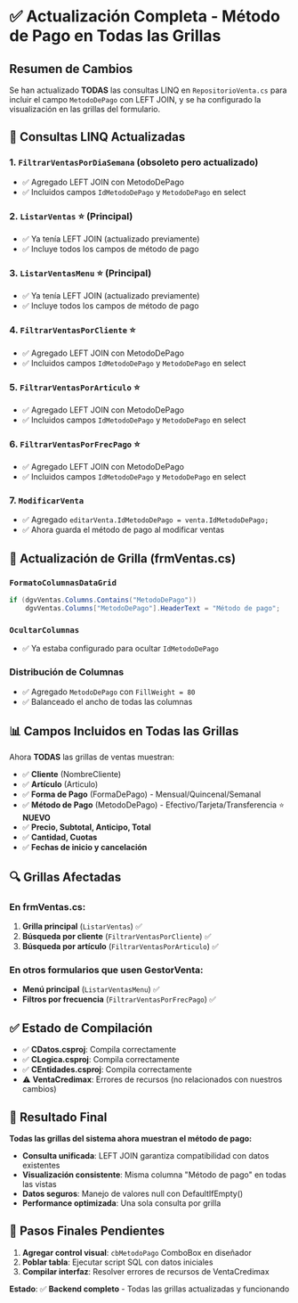 # ✅ Actualización Completa - Método de Pago en Todas las Grillas

## Resumen de Cambios
Se han actualizado **TODAS** las consultas LINQ en `RepositorioVenta.cs` para incluir el campo `MetodoDePago` con LEFT JOIN, y se ha configurado la visualización en las grillas del formulario.

## 🔄 Consultas LINQ Actualizadas

### 1. `FiltrarVentasPorDiaSemana` (obsoleto pero actualizado)
- ✅ Agregado LEFT JOIN con MetodoDePago
- ✅ Incluidos campos `IdMetodoDePago` y `MetodoDePago` en select

### 2. `ListarVentas` ⭐ (Principal)
- ✅ Ya tenía LEFT JOIN (actualizado previamente)
- ✅ Incluye todos los campos de método de pago

### 3. `ListarVentasMenu` ⭐ (Principal)
- ✅ Ya tenía LEFT JOIN (actualizado previamente)
- ✅ Incluye todos los campos de método de pago

### 4. `FiltrarVentasPorCliente` ⭐
- ✅ Agregado LEFT JOIN con MetodoDePago
- ✅ Incluidos campos `IdMetodoDePago` y `MetodoDePago` en select

### 5. `FiltrarVentasPorArticulo` ⭐
- ✅ Agregado LEFT JOIN con MetodoDePago
- ✅ Incluidos campos `IdMetodoDePago` y `MetodoDePago` en select

### 6. `FiltrarVentasPorFrecPago` ⭐
- ✅ Agregado LEFT JOIN con MetodoDePago
- ✅ Incluidos campos `IdMetodoDePago` y `MetodoDePago` en select

### 7. `ModificarVenta`
- ✅ Agregado `editarVenta.IdMetodoDePago = venta.IdMetodoDePago;`
- ✅ Ahora guarda el método de pago al modificar ventas

## 🎨 Actualización de Grilla (frmVentas.cs)

### `FormatoColumnasDataGrid`
```csharp
if (dgvVentas.Columns.Contains("MetodoDePago"))
    dgvVentas.Columns["MetodoDePago"].HeaderText = "Método de pago";
```

### `OcultarColumnas`
- ✅ Ya estaba configurado para ocultar `IdMetodoDePago`

### Distribución de Columnas
- ✅ Agregado `MetodoDePago` con `FillWeight = 80`
- ✅ Balanceado el ancho de todas las columnas

## 📊 Campos Incluidos en Todas las Grillas

Ahora **TODAS** las grillas de ventas muestran:
- ✅ **Cliente** (NombreCliente)
- ✅ **Artículo** (Articulo)
- ✅ **Forma de Pago** (FormaDePago) - Mensual/Quincenal/Semanal
- ✅ **Método de Pago** (MetodoDePago) - Efectivo/Tarjeta/Transferencia ⭐ **NUEVO**
- ✅ **Precio, Subtotal, Anticipo, Total**
- ✅ **Cantidad, Cuotas**
- ✅ **Fechas de inicio y cancelación**

## 🔍 Grillas Afectadas

### En frmVentas.cs:
1. **Grilla principal** (`ListarVentas`) ✅
2. **Búsqueda por cliente** (`FiltrarVentasPorCliente`) ✅
3. **Búsqueda por artículo** (`FiltrarVentasPorArticulo`) ✅

### En otros formularios que usen GestorVenta:
- **Menú principal** (`ListarVentasMenu`) ✅
- **Filtros por frecuencia** (`FiltrarVentasPorFrecPago`) ✅

## ✅ Estado de Compilación

- ✅ **CDatos.csproj**: Compila correctamente
- ✅ **CLogica.csproj**: Compila correctamente
- ✅ **CEntidades.csproj**: Compila correctamente
- ⚠️ **VentaCredimax**: Errores de recursos (no relacionados con nuestros cambios)

## 🎯 Resultado Final

**Todas las grillas del sistema ahora muestran el método de pago:**
- **Consulta unificada**: LEFT JOIN garantiza compatibilidad con datos existentes
- **Visualización consistente**: Misma columna "Método de pago" en todas las vistas
- **Datos seguros**: Manejo de valores null con DefaultIfEmpty()
- **Performance optimizada**: Una sola consulta por grilla

## 📝 Pasos Finales Pendientes

1. **Agregar control visual**: `cbMetodoPago` ComboBox en diseñador
2. **Poblar tabla**: Ejecutar script SQL con datos iniciales
3. **Compilar interfaz**: Resolver errores de recursos de VentaCredimax

**Estado**: ✅ **Backend completo** - Todas las grillas actualizadas y funcionando
